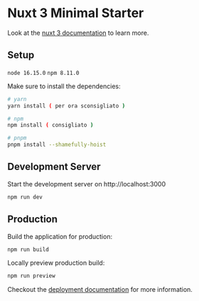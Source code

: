 # Nuxt 3 Minimal Starter

Look at the [nuxt 3 documentation](https://v3.nuxtjs.org) to learn more.

## Setup

```node 16.15.0```
```npm 8.11.0```

Make sure to install the dependencies:

```bash
# yarn
yarn install ( per ora sconsigliato )

# npm
npm install ( consigliato )

# pnpm
pnpm install --shamefully-hoist
```

## Development Server

Start the development server on http://localhost:3000

```bash
npm run dev
```

## Production

Build the application for production:

```bash
npm run build
```

Locally preview production build:

```bash
npm run preview
```

Checkout the [deployment documentation](https://v3.nuxtjs.org/guide/deploy/presets) for more information.
